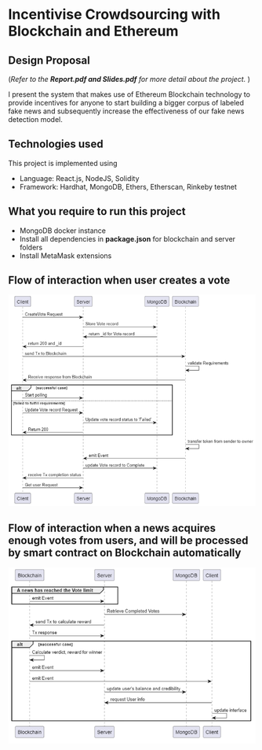 # Incentivise Crowdsourcing with Blockchain and Ethereum

## Design Proposal 
(*Refer to the ***Report.pdf and Slides.pdf*** for more detail about the project.* )

I present the system that makes use of Ethereum Blockchain technology to provide incentives for anyone
to start building a bigger corpus of labeled fake news and subsequently increase the
effectiveness of our fake news detection model.



## Technologies used
This project is implemented using 
* Language: React.js, NodeJS, Solidity
* Framework: Hardhat, MongoDB, Ethers, Etherscan, Rinkeby testnet

## What you require to run this project
* MongoDB docker instance
* Install all dependencies in **package.json** for blockchain and server folders
* Install MetaMask extensions

## Flow of interaction when user creates a vote
![plot](./flowcharts/CreateVote%20flow.png)

## Flow of interaction when a news acquires enough votes from users, and will be processed by smart contract on Blockchain automatically
![plot](./flowcharts/Discharge%20Contract.png)